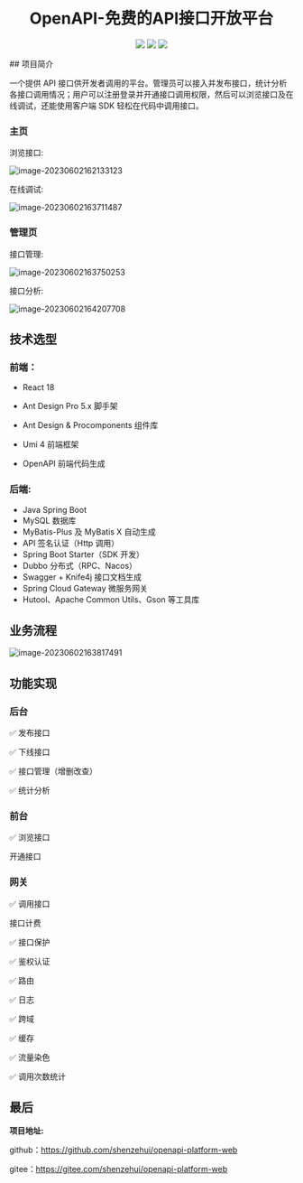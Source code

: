 <h1 align="center">
  OpenAPI-免费的API接口开放平台
</h1>

<p align="center">
  <a href="http://120.55.86.83/"><img src="https://img.shields.io/badge/博客-Java达摩院-brightgreen.svg?style=for-the-badge"></a>
  <a href="#"><img src="https://img.shields.io/badge/公众号-Echo-green.svg?style=for-the-badge"></a>
  <a href="#" target="_blank"><img src="https://img.shields.io/badge/关于我-Echo-critical?style=for-the-badge"></a>
</p>
## 项目简介

一个提供 API 接口供开发者调用的平台。管理员可以接入并发布接口，统计分析各接口调用情况；用户可以注册登录并开通接口调用权限，然后可以浏览接口及在线调试，还能使用客户端 SDK 轻松在代码中调用接口。

### 主页

浏览接口:

![image-20230602162133123](https://javablog-image.oss-cn-hangzhou.aliyuncs.com/blog/image-20230602162133123.png)

在线调试:

![image-20230602163711487](https://javablog-image.oss-cn-hangzhou.aliyuncs.com/blog/image-20230602163711487.png)

### 管理页

接口管理:

![image-20230602163750253](https://javablog-image.oss-cn-hangzhou.aliyuncs.com/blog/image-20230602163750253.png)

接口分析:

![image-20230602164207708](https://javablog-image.oss-cn-hangzhou.aliyuncs.com/blog/image-20230602164207708.png)

## 技术选型

### 前端： 

- React 18

- Ant Design Pro 5.x 脚手架
- Ant Design & Procomponents 组件库
- Umi 4 前端框架
- OpenAPI 前端代码生成

### 后端:

 

- Java Spring Boot
- MySQL 数据库
- MyBatis-Plus 及 MyBatis X 自动生成
- API 签名认证（Http 调用）
- Spring Boot Starter（SDK 开发）
- Dubbo 分布式（RPC、Nacos）
- Swagger + Knife4j 接口文档生成
- Spring Cloud Gateway 微服务网关
- Hutool、Apache Common Utils、Gson 等工具库

## 业务流程

![image-20230602163817491](https://javablog-image.oss-cn-hangzhou.aliyuncs.com/blog/image-20230602163817491.png)

## 功能实现

### 后台

✅ 发布接口

✅ 下线接口

✅ 接口管理（增删改查）

✅ 统计分析

### 前台

✅ 浏览接口

开通接口

### 网关

✅ 调用接口

接口计费

✅ 接口保护

✅ 鉴权认证

✅ 路由

✅ 日志

✅ 跨域

✅ 缓存

✅ 流量染色

✅ 调用次数统计

## 最后

**项目地址:**

github：https://github.com/shenzehui/openapi-platform-web

gitee：https://gitee.com/shenzehui/openapi-platform-web

